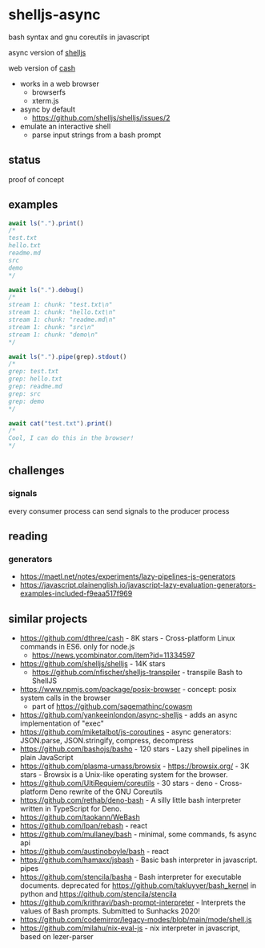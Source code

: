 # shelljs-async

bash syntax and gnu coreutils in javascript

async version of [shelljs](https://github.com/shelljs/shelljs)

web version of [cash](https://github.com/dthree/cash)

- works in a web browser
  - browserfs
  - xterm.js
- async by default
  - https://github.com/shelljs/shelljs/issues/2
- emulate an interactive shell
  - parse input strings from a bash prompt

## status

proof of concept

## examples

```js
await ls(".").print()
/*
test.txt
hello.txt
readme.md
src
demo
*/

await ls(".").debug()
/*
stream 1: chunk: "test.txt\n"
stream 1: chunk: "hello.txt\n"
stream 1: chunk: "readme.md\n"
stream 1: chunk: "src\n"
stream 1: chunk: "demo\n"
*/

await ls(".").pipe(grep).stdout()
/*
grep: test.txt
grep: hello.txt
grep: readme.md
grep: src
grep: demo
*/

await cat("test.txt").print()
/*
Cool, I can do this in the browser!
*/
```

## challenges

### signals

every consumer process can send signals to the producer process

## reading

### generators

- https://maetl.net/notes/experiments/lazy-pipelines-js-generators
- https://javascript.plainenglish.io/javascript-lazy-evaluation-generators-examples-included-f9eaa517f969

## similar projects

- https://github.com/dthree/cash - 8K stars - Cross-platform Linux commands in ES6. only for node.js
  - https://news.ycombinator.com/item?id=11334597
- https://github.com/shelljs/shelljs - 14K stars
  - https://github.com/nfischer/shelljs-transpiler - transpile Bash to ShellJS
- https://www.npmjs.com/package/posix-browser - concept: posix system calls in the browser
  - part of https://github.com/sagemathinc/cowasm
- https://github.com/yankeeinlondon/async-shelljs - adds an async implementation of "exec"
- https://github.com/miketalbot/js-coroutines - async generators: JSON.parse, JSON.stringify, compress, decompress
- https://github.com/bashojs/basho - 120 stars - Lazy shell pipelines in plain JavaScript
- https://github.com/plasma-umass/browsix - https://browsix.org/ - 3K stars - Browsix is a Unix-like operating system for the browser.
- https://github.com/UltiRequiem/coreutils - 30 stars - deno - Cross-platform Deno rewrite of the GNU Coreutils
- https://github.com/rethab/deno-bash - A silly little bash interpreter written in TypeScript for Deno.
- https://github.com/taokann/WeBash
- https://github.com/lpan/rebash - react
- https://github.com/mullaney/bash - minimal, some commands, fs async api
- https://github.com/austinoboyle/bash - react
- https://github.com/hamaxx/jsbash - Basic bash interpreter in javascript. pipes
- https://github.com/stencila/basha - Bash interpreter for executable documents. deprecated for https://github.com/takluyver/bash_kernel in python and https://github.com/stencila/stencila
- https://github.com/krithravi/bash-prompt-interpreter - Interprets the values of Bash prompts. Submitted to Sunhacks 2020!
- https://github.com/codemirror/legacy-modes/blob/main/mode/shell.js
- https://github.com/milahu/nix-eval-js - nix interpreter in javascript, based on lezer-parser
